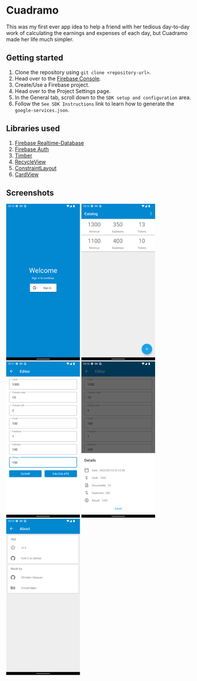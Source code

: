 # Cuadramo

This was my first ever app idea to help a friend with her tedious day-to-day work of calculating 
the earnings and expenses of each day, but Cuadramo made her life much simpler.

## Getting started

1. Clone the repository using `git clone <repository-url>`.
2. Head over to the [Firebase Console](https://console.firebase.google.com/).
3. Create/Use a Firebase project.
4. Head over to the Project Settings page.
5. In the General tab, scroll down to the `SDK setup and configuration` area.
6. Follow the `See SDK Instructions` link to learn how to generate the `google-services.json`.

## Libraries used

1. [Firebase Realtime-Database](https://firebase.google.com/docs/database)
2. [Firebase Auth](https://firebase.google.com/docs/auth)
3. [Timber](https://github.com/JakeWharton/timber)
4. [RecycleView](https://developer.android.com/guide/topics/ui/layout/recyclerview?gclsrc=aw.ds&gclid=Cj0KCQiAybaRBhDtARIsAIEG3knprRpYtPGxKy_d3HG6Eq2t8DdMmpwh3ERxRnDKyhcjpiIS-Wu2kcAaAg4lEALw_wcB)
5. [ConstraintLayout](https://developer.android.com/training/constraint-layout)
6. [CardView](https://developer.android.com/guide/topics/ui/layout/cardview)

## Screenshots

<img src="/screenshots/1.png" width="200"/> <img src="/screenshots/2.png" width="200"/> 
<img src="/screenshots/3.png" width="200"/> <img src="/screenshots/4.png" width="200"/> 
<img src="/screenshots/5.png" width="200" />